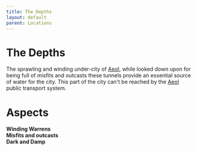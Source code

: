 ```yaml
---
title: The Depths
layout: default
parent: Locations
---
```


# The Depths
The sprawling and winding under-city of [Aeol](/FATE_in_the_BAWG/locations/Aeol.html), while looked down upon for being full of misfits and outcasts these tunnels provide an essential source of water for the city. This part of the city can't be reached by the [Aeol](/FATE_in_the_BAWG/locations/Aeol.html) public transport system.

# Aspects
**Winding Warrens** \
**Misfits and outcasts** \
**Dark and Damp** 
